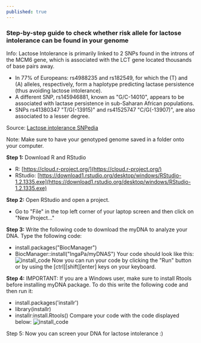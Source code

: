 ```yaml
---
published: true
---
```

### Step-by-step guide to check whether risk allele for lactose intolerance can be found in your genome
Info: Lactose Intolerance is primarily linked to 2 SNPs found in the introns of the MCM6 gene, which is associated with the LCT gene located thousands of base pairs away. 
- In 77% of Europeans: rs4988235 and rs182549, for which the (T) and (A) alleles, respectively, form a haplotype predicting lactase persistence (thus avoiding lactose intolerance).
- A different SNP, rs145946881, known as "G/C-14010", appears to be associated with lactase persistence in sub-Saharan African populations. 
- SNPs rs41380347 "T/G(-13915)" and rs41525747 "C/G(-13907)", are also associated to a lesser degree.

Source: [Lactose intolerance SNPedia](https://www.snpedia.com/index.php/Lactose_intolerance)

Note: Make sure to have your genotyped genome saved in a folder onto your computer. 


**Step 1:** Download R and RStudio
- R: [https://cloud.r-project.org/](https://cloud.r-project.org/)
- RStudio: [https://download1.rstudio.org/desktop/windows/RStudio-1.2.1335.exe](https://download1.rstudio.org/desktop/windows/RStudio-1.2.1335.exe)

**Step 2:** Open RStudio and open a project.
- Go to "File" in the top left corner of your laptop screen and then click on "New Project..."

**Step 3:** Write the following code to download the myDNA to analyze your DNA. 
Type the following code: 
- install.packages("BiocManager")
- BiocManager::install("IngaPa/myDNAS")
Your code should look like this: 
![install_code](/myDNA/img/code4lactose.PNG)
Now you can run your code by clicking the "Run" button or by using the [ctrl][shift][enter] keys on your keyboard. 

**Step 4:** IMPORTANT: If you are a Windows user, make sure to install Rtools before installing myDNA package. 
To do this write the following code and then run it:
- install.packages('installr')
- library(installr)
- installr:install.Rtools()
Compare your code with the code displayed below:
![install_code](/myDNA/img/allcode.PNG)

Step 5: Now you can screen your DNA for lactose intolerance :)
